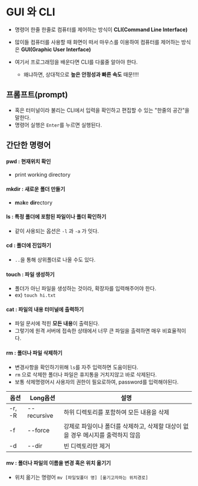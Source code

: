 # GUI 와 CLI 
- 명령어 한줄 한줄로 컴퓨터를 제어하는 방식이 **CLI(Command Line Interface)**
- 많이들 컴퓨터를 사용할 때 화면이 떠서 마우스를 이용하여 컴퓨터를 제어하는 방식은 **GUI(Graphic User Interface)**

- 여기서 프로그래밍을 배운다면 CLI를 다룰줄 알아야 한다. 
  - 왜냐하면, 상대적으로 **높은 안정성과 빠른 속도** 때문!!!!


## 프롬프트(prompt)
- 혹은 터미널이라 불리는 CLI에서 입력을 확인하고 편집할 수 있는 "한줄의 공간"을 말한다.
- 명령어 실행은 `Enter`를 누르면 실행된다.

## 간단한 명령어 
#### pwd : 현재위치 확인
   - print working directory
#### mkdir : 새로운 폴더 만들기 
   - **m**a**k**e **dir**ectory
#### ls : 특정 폴더에 포함된 파일이나 폴더 확인하기
   - 같이 사용되는 옵션은 `-l` 과 `-a` 가 잇다.

#### cd : 폴더에 진입하기 
   - `..`을 통해 상위폴더로 나올 수도 있다.

#### touch : 파일 생성하기 
 - 폴더가 아닌 파일을 생성하는 것이라, 확장자를 입력해주어야 한다.
 - ex) `touch hi.txt`

#### cat : 파일의 내용 터미널에 출력하기
 - 파일 문서에 적힌 **모든 내용**이 출력된다.
 - 그렇기에 원격 서버에 접속한 상태에서 너무 큰 파일을 출력하면 매우 비효율적이다.

#### rm : 폴더나 파일 삭제하기
 - 변경사항을 확인하기위해 `ls`를 자주 입력하면 도움이된다.
 - `rm` 으로 삭제한 폴더나 파일은 휴지통을 거치지않고 바로 삭제된다. 
 - 보통 삭제명령어시 사용자의 권한이 필요로하여, password를 입력해야된다.
 
 |옵션 |Long옵션|설명|
 |--|--|--|
 |-r, -R |--recursive| 하위 디렉토리를 포함하여 모든 내용을 삭제 |
 | -f| --force|강제로 파일이나 폴더를 삭제하고, 삭제할 대상이 없을 경우 메시지를 출력하지 않음|
 |-d |--dir| 빈 디렉토리만 제거|
 
#### mv : 폴더나 파일의 이름을 변경 혹은 위치 옮기기 
 - 위치 옮기는 명령어  `mv [파일및폴더 명] [옮기고자하는 위치경로]`
